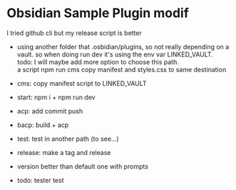 # Obsidian Sample Plugin modif

I tried github cli but my release script is better

- using another folder that .osbidian/plugins, so not really depending on a vault. so when doing run dev it's using the env var LINKED_VAULT.   
todo: I will maybe add more option to choose this path.  
a script npm run cms copy manifest and styles.css to same destination  

- cms: copy manifest script to LINKED_VAULT
- start: npm i + npm run dev
- acp: add commit push
- bacp: build + acp
- test: test in another path (to see...)
- release: make a tag and release
- version better than default one with prompts
  
- todo: tester test
